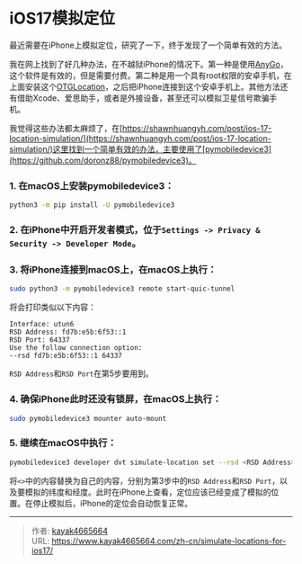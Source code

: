 # iOS17模拟定位

最近需要在iPhone上模拟定位，研究了一下，终于发现了一个简单有效的方法。
<!--more-->

我在网上找到了好几种办法，在不越狱iPhone的情况下。第一种是使用[AnyGo](https://itoolab.com/gps-location-changer/)，这个软件是有效的，但是需要付费。第二种是用一个具有root权限的安卓手机，在上面安装这个[OTGLocation](https://github.com/cczhr/OTGLocation)，之后把iPhone连接到这个安卓手机上。其他方法还有借助Xcode、爱思助手，或者是外接设备，甚至还可以模拟卫星信号欺骗手机。

我觉得这些办法都太麻烦了，在[https://shawnhuangyh.com/post/ios-17-location-simulation/](https://shawnhuangyh.com/post/ios-17-location-simulation/)这里找到一个简单有效的办法，主要使用了[pymobiledevice3](https://github.com/doronz88/pymobiledevice3)。

### 1. 在macOS上安装pymobiledevice3：
```bash
python3 -m pip install -U pymobiledevice3
```
### 2. 在iPhone中开启开发者模式，位于`Settings -> Privacy & Security -> Developer Mode`。

### 3. 将iPhone连接到macOS上，在macOS上执行：
```bash
sudo python3 -m pymobiledevice3 remote start-quic-tunnel
```
将会打印类似以下内容：
```
Interface: utun6
RSD Address: fd7b:e5b:6f53::1
RSD Port: 64337
Use the follow connection option:
--rsd fd7b:e5b:6f53::1 64337
```
`RSD Address`和`RSD Port`在第5步要用到。

### 4. 确保iPhone此时还没有锁屏，在macOS上执行：
```bash
sudo pymobiledevice3 mounter auto-mount
```

### 5. 继续在macOS中执行：
```bash
pymobiledevice3 developer dvt simulate-location set --rsd <RSD Address> <RSD Port> -- <latitude> <longtitude>
```
将`<>`中的内容替换为自己的内容，分别为第3步中的`RSD Address`和`RSD Port`，以及要模拟的纬度和经度。此时在iPhone上查看，定位应该已经变成了模拟的位置。在停止模拟后，iPhone的定位会自动恢复正常。

---

> 作者: [kayak4665664](https://github.com/kayak4665664)  
> URL: https://www.kayak4665664.com/zh-cn/simulate-locations-for-ios17/  

